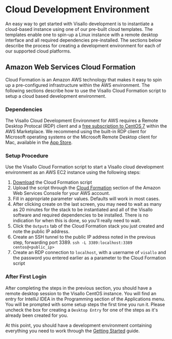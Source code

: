 # Cloud Development Environment

An easy way to get started with Visallo development is to instantiate a cloud-based instance using one of 
our pre-built cloud templates. The templates enable one to spin-up a Linux instance with a remote desktop interface and 
all required dependencies pre-installed. The sections below describe the process for creating a development 
environment for each of our supported cloud platforms.

## Amazon Web Services Cloud Formation

Cloud Formation is an Amazon AWS technology that makes it easy to spin up a pre-configured infrastructure within the AWS
environment. The following sections describe how to use the Visallo Cloud Formation script to setup a cloud based 
development environment.

### Dependencies

The Visallo Cloud Development Environment for AWS requires a Remote Desktop Protocal (RDP) client and a 
[free subscription to CentOS 7](https://aws.amazon.com/marketplace/pp/B00O7WM7QW?qid=1482963029123&sr=0-1&ref_=srh_res_product_title) 
within the AWS Marketplace. We recommend using the built-in RDP client for Microsoft operating systems or the Microsoft 
 Remote Desktop client for Mac, available in the [App Store](https://www.google.com/url?sa=t&rct=j&q=&esrc=s&source=web&cd=1&cad=rja&uact=8&ved=0ahUKEwiOmeKM9JfRAhXB6oMKHaNjDzYQFgg1MAA&url=https%3A%2F%2Fitunes.apple.com%2Fus%2Fapp%2Fmicrosoft-remote-desktop%2Fid715768417%3Fmt%3D12&usg=AFQjCNFv2RdDR7gkKRrSqnnyekA95vBVgw).

### Setup Procedure

Use the Visallo Cloud Formation script to start a Visallo cloud development environment as an AWS EC2 instance using the 
following steps:

1. [Download](https://github.com/visallo/visallo/blob/master/cloud/dev/visallo-cloud-formation.yaml) the Cloud Formation script
1. Upload the script through the [Cloud Formation](https://aws.amazon.com/cloudformation/) section of the Amazon Web 
Services Console for your AWS account.
1. Fill in appropriate parameter values. Defaults will work in most cases.
1. After clicking create on the last screen, you may need to wait as many as 20 minutes for the stack to be instantiated 
and all of the Visallo software and required dependencies to be installed. There is no indication for when this is done, 
so you'll really need to wait.
1. Click the `Outputs` tab of the Cloud Formation stack you just created and note the public IP address.
1. Create an SSH tunnel to the public IP address noted in the previous step, forwarding port 3389. `ssh -L 3389:localhost:3389 centos@<public_ip>`
1. Create an RDP connection to `localhost`, with a username of `visallo` and the password you entered earlier as a 
parameter to the Cloud Formation script

### After First Login

After completing the steps in the previous section, you should have a remote desktop session to the Visallo CentOS instance. 
You will find an entry for IntelliJ IDEA in the Programming section of the Applications menu. You will be prompted with
some setup steps the first time you run it. Please uncheck the box for creating a `Desktop Entry` for one of the steps as 
it's already been created for you.

At this point, you should have a development environment containing everything you need to work through the 
[Getting Started](getting-started.md) guide.